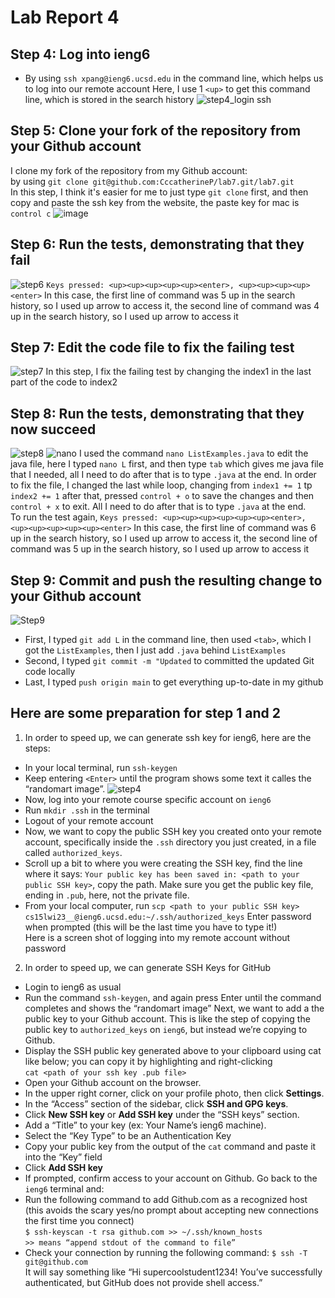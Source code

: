 # Lab Report 4
## Step 4: Log into ieng6
* By using `ssh xpang@ieng6.ucsd.edu` in the command line, which helps us to log into our remote account
  Here, I use 1 `<up>` to get this command line, which is stored in the search history
![step4_login ssh](https://user-images.githubusercontent.com/122485099/221393673-1e4c1ef7-f940-4acc-81e3-890f46e630de.jpg)
## Step 5: Clone your fork of the repository from your Github account
I clone my fork of the repository from my Github account:<br />
by using `git clone git@github.com:CccatherineP/lab7.git/lab7.git`<br />
In this step, I think it's easier for me to just type `git clone` first, and then copy and paste the ssh key from the website, the paste key for mac is `control c`
 ![image](https://user-images.githubusercontent.com/122485099/221402869-523b6c3a-c393-4a07-972e-5e7a37d88872.png)
## Step 6: Run the tests, demonstrating that they fail
![step6](https://user-images.githubusercontent.com/122485099/221397497-c4123ac1-6ddf-4028-906d-03a347659031.jpg)
`Keys pressed: <up><up><up><up><up><enter>, <up><up><up><up><enter>`
In this case, the first line of command was 5 up in the search history, so I used up arrow to access it, the second line of command was 4 up in the search history, so I used up arrow to access it<br />
## Step 7: Edit the code file to fix the failing test
![step7](https://user-images.githubusercontent.com/122485099/221400549-9d814243-1e8e-47ad-91a0-8f9531cd84e2.jpg)
In this step, I fix the failing test by changing the index1 in the last part of the code to index2<br />
## Step 8: Run the tests, demonstrating that they now succeed
![step8](https://user-images.githubusercontent.com/122485099/221400478-f1172fa2-e1b9-41c2-8b32-fe0a841a1c13.jpg)
![nano](https://user-images.githubusercontent.com/122485099/223917785-633d15b0-eec7-46fc-b5ad-47e0ed4439fe.jpg)
I used the command `nano ListExamples.java` to edit the java file, here I typed `nano L` first, and then type `tab` which gives me java file that I needed, all I need to do after that is to type `.java` at the end. In order to fix the file, I changed the last while loop, changing from `index1 += 1` tp `index2 += 1` after that, pressed `control + o` to save the changes and then `control + x` to exit. All I need to do after that is to type `.java` at the end. <br />
To run the test again, `Keys pressed: <up><up><up><up><up><up><enter>, <up><up><up><up><up><enter>`
In this case, the first line of command was 6 up in the search history, so I used up arrow to access it, the second line of command was 5 up in the search history, so I used up arrow to access it<br />
## Step 9: Commit and push the resulting change to your Github account 
![Step9](https://user-images.githubusercontent.com/122485099/221402943-3815e050-259a-48fa-8c5e-31f11fb1e00e.jpg)
* First, I typed `git add L` in the command line, then used `<tab>`, which I got the `ListExamples`, then I just add `.java` behind `ListExamples`
* Second, I typed `git commit -m "Updated` to committed the updated Git code locally
* Last, I typed `push origin main` to get everything up-to-date in my github 
## Here are some preparation for step 1 and 2
1. In order to speed up, we can generate ssh key for ieng6, here are the steps: <br />
* In your local terminal, run `ssh-keygen`
* Keep entering `<Enter>` until the program shows some text it calles the “randomart image”.
![step4](https://user-images.githubusercontent.com/122485099/221393312-93595371-6598-4987-b8f0-a3220eaad724.jpg)
* Now, log into your remote course specific account on `ieng6`
* Run `mkdir .ssh` in the terminal
* Logout of your remote account
* Now, we want to copy the public SSH key you created onto your remote account, specifically inside the `.ssh` directory you just created, in a file called `authorized_keys`.
* Scroll up a bit to where you were creating the SSH key, find the line where it says: `Your public key has been saved in: <path to your public SSH key>`, copy the path. Make sure you get the public key file, ending in `.pub`, here, not the private file.
* From your local computer, run `scp <path to your public SSH key> cs15lwi23__@ieng6.ucsd.edu:~/.ssh/authorized_keys`
Enter password when prompted (this will be the last time you have to type it!)<br />
Here is a screen shot of logging into my remote account without password<br />
2. In order to speed up, we can generate SSH Keys for GitHub<br />
* Login to ieng6 as usual 
* Run the command `ssh-keygen`, and again press Enter until the command completes and shows the “randomart image”
Next, we want to add a the public key to your Github account. This is like the step of copying the public key to `authorized_keys` on `ieng6`, but instead we’re copying to Github.
* Display the SSH public key generated above to your clipboard using cat like below; you can copy it by highlighting and right-clicking<br />
`cat <path of your ssh key .pub file>`
* Open your Github account on the browser.
* In the upper right corner, click on your profile photo, then click **Settings**.
* In the “Access” section of the sidebar, click **SSH and GPG keys**.
* Click **New SSH key** or **Add SSH key** under the “SSH keys” section.
* Add a “Title” to your key (ex: Your Name’s ieng6 machine).
* Select the “Key Type” to be an Authentication Key
* Copy your public key from the output of the `cat` command and paste it into the “Key” field
* Click **Add SSH key**
* If prompted, confirm access to your account on Github.
Go back to the `ieng6` terminal and:
* Run the following command to add Github.com as a recognized host (this avoids the scary yes/no prompt about accepting new connections the first time you connect)<br />
`$ ssh-keyscan -t rsa github.com >> ~/.ssh/known_hosts` <br />
`>> means “append stdout of the command to file”`
* Check your connection by running the following command:
`$ ssh -T git@github.com` <br />
It will say something like “Hi supercoolstudent1234! You’ve successfully authenticated, but GitHub does not provide shell access.”<br />









